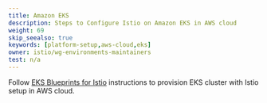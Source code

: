 ```yaml
---
title: Amazon EKS
description: Steps to Configure Istio on Amazon EKS in AWS cloud
weight: 69
skip_seealso: true
keywords: [platform-setup,aws-cloud,eks]
owner: istio/wg-environments-maintainers
test: n/a
---
```


Follow [EKS Blueprints for Istio](https://github.com/aws-ia/terraform-aws-eks-blueprints/tree/main/examples/istio) instructions to provision EKS cluster with Istio setup in AWS cloud.